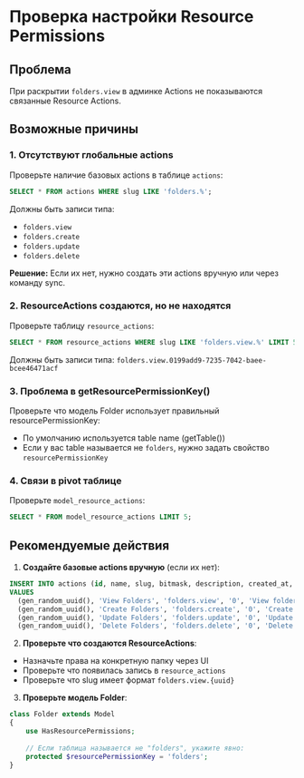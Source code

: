 # Проверка настройки Resource Permissions

## Проблема
При раскрытии `folders.view` в админке Actions не показываются связанные Resource Actions.

## Возможные причины

### 1. Отсутствуют глобальные actions
Проверьте наличие базовых actions в таблице `actions`:
```sql
SELECT * FROM actions WHERE slug LIKE 'folders.%';
```

Должны быть записи типа:
- `folders.view`
- `folders.create`
- `folders.update`  
- `folders.delete`

**Решение:** Если их нет, нужно создать эти actions вручную или через команду sync.

### 2. ResourceActions создаются, но не находятся
Проверьте таблицу `resource_actions`:
```sql
SELECT * FROM resource_actions WHERE slug LIKE 'folders.view.%' LIMIT 5;
```

Должны быть записи типа: `folders.view.0199add9-7235-7042-baee-bcee46471acf`

### 3. Проблема в getResourcePermissionKey()
Проверьте что модель Folder использует правильный resourcePermissionKey:
- По умолчанию используется table name (getTable())
- Если у вас table называется не `folders`, нужно задать свойство `resourcePermissionKey`

### 4. Связи в pivot таблице
Проверьте `model_resource_actions`:
```sql
SELECT * FROM model_resource_actions LIMIT 5;
```

## Рекомендуемые действия

1. **Создайте базовые actions вручную** (если их нет):
```sql
INSERT INTO actions (id, name, slug, bitmask, description, created_at, updated_at)
VALUES 
  (gen_random_uuid(), 'View Folders', 'folders.view', '0', 'View folders', NOW(), NOW()),
  (gen_random_uuid(), 'Create Folders', 'folders.create', '0', 'Create folders', NOW(), NOW()),
  (gen_random_uuid(), 'Update Folders', 'folders.update', '0', 'Update folders', NOW(), NOW()),
  (gen_random_uuid(), 'Delete Folders', 'folders.delete', '0', 'Delete folders', NOW(), NOW());
```

2. **Проверьте что создаются ResourceActions**:
- Назначьте права на конкретную папку через UI
- Проверьте что появилась запись в `resource_actions`
- Проверьте что slug имеет формат `folders.view.{uuid}`

3. **Проверьте модель Folder**:
```php
class Folder extends Model
{
    use HasResourcePermissions;
    
    // Если таблица называется не "folders", укажите явно:
    protected $resourcePermissionKey = 'folders';
}
```

